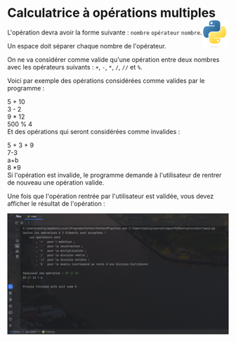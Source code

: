 # **Calculatrice à opérations multiples**  <a href="../../"><img align="right" src="../../assets/logo/Python-logo-notext.svg" alt="Python" title="Phthon" widht="auto" height="64px"></a>

L'opération devra avoir la forme suivante : `nombre` `opérateur` `nombre`.

Un espace doit séparer chaque nombre de l'opérateur.

On ne va considérer comme valide qu'une opération entre deux nombres avec les opérateurs suivants : `+`, `-`, `*`, `/`, `//` et `%`.

Voici par exemple des opérations considérées comme valides par le programme :

5 + 10  
3 - 2  
9 * 12  
500 % 4  
Et des opérations qui seront considérées comme invalides :

5 + 3 + 9  
7-3  
a+b  
8 *9  
Si l'opération est invalide, le programme demande à l'utilisateur de rentrer de nouveau une opération valide.

Une fois que l'opération rentrée par l'utilisateur est validée, vous devez afficher le résultat de l'opération :

![Calculatrice](../../assets/screenshots/calculator.png)
